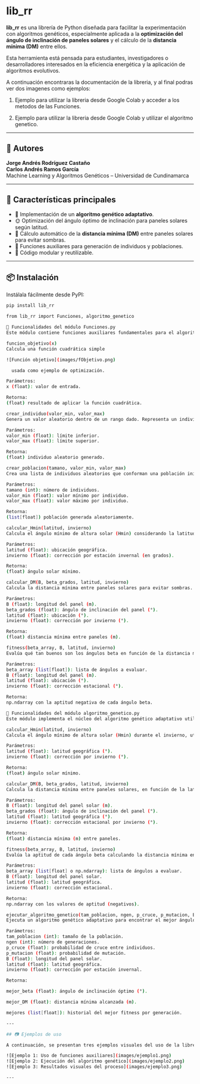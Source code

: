 # lib_rr

**lib_rr** es una librería de Python diseñada para facilitar la experimentación con algoritmos genéticos, especialmente aplicada a la **optimización del ángulo de inclinación de paneles solares** y el cálculo de la **distancia mínima (DM)** entre ellos.

Esta herramienta está pensada para estudiantes, investigadores o desarrolladores interesados en la eficiencia energética y la aplicación de algoritmos evolutivos.

A continuación encontraras la documentación de la libreria, y al final podras ver dos imagenes como ejemplos:

1. Ejemplo para utilizar la libreria desde Google Colab y acceder a los metodos de las Funciones.

2. Ejemplo para utilizar la libreria desde Google Colab y utilizar el algoritmo genetico.

---

## 👥 Autores

**Jorge Andrés Rodríguez Castaño**  
**Carlos Andrés Ramos García**  
Machine Learning y Algoritmos Genéticos – Universidad de Cundinamarca

---

## 🚀 Características principales

- 🧬 Implementación de un **algoritmo genético adaptativo**.
- 🌞 Optimización del ángulo óptimo de inclinación para paneles solares según latitud.
- 📏 Cálculo automático de la **distancia mínima (DM)** entre paneles solares para evitar sombras.
- 🔄 Funciones auxiliares para generación de individuos y poblaciones.
- 🧩 Código modular y reutilizable.

---

## 📦 Instalación

Instálala fácilmente desde PyPI:

```bash
pip install lib_rr

from lib_rr import Funciones, algoritmo_genetico

🔧 Funcionalidades del módulo Funciones.py
Este módulo contiene funciones auxiliares fundamentales para el algoritmo genético, enfocadas en la creación de individuos, evaluación de aptitud y cálculos solares.

funcion_objetivo(x)
Calcula una función cuadrática simple 

![Función objetivo](images/fObjetivo.png)

  usada como ejemplo de optimización.

Parámetros:
x (float): valor de entrada.

Retorna:
(float) resultado de aplicar la función cuadrática.

crear_individuo(valor_min, valor_max)
Genera un valor aleatorio dentro de un rango dado. Representa un individuo de la población.

Parámetros:
valor_min (float): límite inferior.
valor_max (float): límite superior.

Retorna:
(float) individuo aleatorio generado.

crear_poblacion(tamano, valor_min, valor_max)
Crea una lista de individuos aleatorios que conforman una población inicial.

Parámetros:
tamano (int): número de individuos.
valor_min (float): valor mínimo por individuo.
valor_max (float): valor máximo por individuo.

Retorna:
(list[float]) población generada aleatoriamente.

calcular_Hmin(latitud, invierno)
Calcula el ángulo mínimo de altura solar (Hmin) considerando la latitud y condiciones invernales.

Parámetros:
latitud (float): ubicación geográfica.
invierno (float): corrección por estación invernal (en grados).

Retorna:
(float) ángulo solar mínimo.

calcular_DM(B, beta_grados, latitud, invierno)
Calcula la distancia mínima entre paneles solares para evitar sombras.

Parámetros:
B (float): longitud del panel (m).
beta_grados (float): ángulo de inclinación del panel (°).
latitud (float): ubicación (°).
invierno (float): corrección por invierno (°).

Retorna:
(float) distancia mínima entre paneles (m).

fitness(beta_array, B, latitud, invierno)
Evalúa qué tan buenos son los ángulos beta en función de la distancia mínima obtenida.

Parámetros:
beta_array (list[float]): lista de ángulos a evaluar.
B (float): longitud del panel (m).
latitud (float): ubicación (°).
invierno (float): corrección estacional (°).

Retorna:
np.ndarray con la aptitud negativa de cada ángulo beta.

🤖 Funcionalidades del módulo algoritmo_genetico.py
Este módulo implementa el núcleo del algoritmo genético adaptativo utilizado para optimizar el ángulo de inclinación de los paneles solares. También incluye funciones clave para cálculos solares y evaluación de aptitud.

calcular_Hmin(latitud, invierno)
Calcula el ángulo mínimo de altura solar (Hmin) durante el invierno, utilizado en el cálculo de distancia mínima.

Parámetros:
latitud (float): latitud geográfica (°).
invierno (float): corrección por invierno (°).

Retorna:
(float) ángulo solar mínimo.

calcular_DM(B, beta_grados, latitud, invierno)
Calcula la distancia mínima entre paneles solares, en función de la latitud y el ángulo de inclinación (beta).

Parámetros:
B (float): longitud del panel solar (m).
beta_grados (float): ángulo de inclinación del panel (°).
latitud (float): latitud geográfica (°).
invierno (float): corrección estacional por invierno (°).

Retorna:
(float) distancia mínima (m) entre paneles.

fitness(beta_array, B, latitud, invierno)
Evalúa la aptitud de cada ángulo beta calculando la distancia mínima entre paneles. Entre menor la distancia, mejor la aptitud (negativa para facilitar la maximización).

Parámetros:
beta_array (list[float] o np.ndarray): lista de ángulos a evaluar.
B (float): longitud del panel solar.
latitud (float): latitud geográfica.
invierno (float): corrección estacional.

Retorna:
np.ndarray con los valores de aptitud (negativos).

ejecutar_algoritmo_genetico(tam_poblacion, ngen, p_cruce, p_mutacion, B, latitud, invierno)
Ejecuta un algoritmo genético adaptativo para encontrar el mejor ángulo de inclinación beta que minimiza la distancia entre paneles solares, dadas ciertas condiciones.

Parámetros:
tam_poblacion (int): tamaño de la población.
ngen (int): número de generaciones.
p_cruce (float): probabilidad de cruce entre individuos.
p_mutacion (float): probabilidad de mutación.
B (float): longitud del panel solar.
latitud (float): latitud geográfica.
invierno (float): corrección por estación invernal.

Retorna:

mejor_beta (float): ángulo de inclinación óptimo (°).

mejor_DM (float): distancia mínima alcanzada (m).

mejores (list[float]): historial del mejor fitness por generación.

---

## 📷 Ejemplos de uso

A continuación, se presentan tres ejemplos visuales del uso de la librería:

![Ejemplo 1: Uso de funciones auxiliares](images/ejemplo1.png)
![Ejemplo 2: Ejecución del algoritmo genético](images/ejemplo2.png)
![Ejemplo 3: Resultados visuales del proceso](images/ejemplo3.png)

---